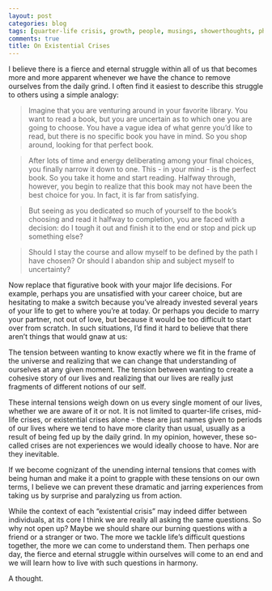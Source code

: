 ```yaml
---
layout: post
categories: blog
tags: [quarter-life crisis, growth, people, musings, showerthoughts, philosophy]
comments: true
title: On Existential Crises
---
```


I believe there is a fierce and eternal struggle within all of us that becomes more and more apparent whenever we have the chance to remove ourselves from the daily grind. I often find it easiest to describe this struggle to others using a simple analogy:

>Imagine that you are venturing around in your favorite library. You want to read a book, but you are uncertain as to which one you are going to choose. You have a vague idea of what genre you’d like to read, but there is no specific book you have in mind. So you shop around, looking for that perfect book.

>After lots of time and energy deliberating among your final choices, you finally narrow it down to one. This - in your mind - is the perfect book. So you take it home and start reading. Halfway through, however, you begin to realize that this book may not have been the best choice for you. In fact, it is far from satisfying.

>But seeing as you dedicated so much of yourself to the book’s choosing and read it halfway to completion, you are faced with a decision: do I tough it out and finish it to the end or stop and pick up something else?

>Should I stay the course and allow myself to be defined by the path I have chosen? Or should I abandon ship and subject myself to uncertainty?

Now replace that figurative book with your major life decisions. For example, perhaps you are unsatisfied with your career choice, but are hesitating to make a switch because you’ve already invested several years of your life to get to where you’re at today. Or perhaps you decide to marry your partner, not out of love, but because it would be too difficult to start over from scratch. In such situations, I’d find it hard to believe that there aren’t things that would gnaw at us:

The tension between wanting to know exactly where we fit in the frame of the universe and realizing that we can change that understanding of ourselves at any given moment. The tension between wanting to create a cohesive story of our lives and realizing that our lives are really just fragments of different notions of our self.

These internal tensions weigh down on us every single moment of our lives, whether we are aware of it or not. It is not limited to quarter-life crises, mid-life crises, or existential crises alone - these are just names given to periods of our lives where we tend to have more clarity than usual, usually as a result of being fed up by the daily grind. In my opinion, however, these so-called crises are not experiences we would ideally choose to have. Nor are they inevitable.

If we become cognizant of the unending internal tensions that comes with being human and make it a point to grapple with these tensions on our own terms, I believe we can prevent these dramatic and jarring experiences from taking us by surprise and paralyzing us from action.

While the context of each “existential crisis” may indeed differ between individuals, at its core I think we are really all asking the same questions. So why not open up? Maybe we should share our burning questions with a friend or a stranger or two. The more we tackle life’s difficult questions together, the more we can come to understand them. Then perhaps one day, the fierce and eternal struggle within ourselves will come to an end and we will learn how to live with such questions in harmony.

A thought. 
